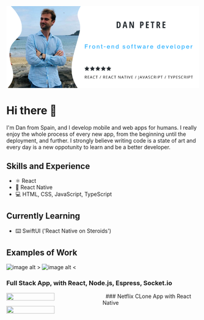 ![DeveloperDanX](https://github.com/DeveloperDanX/DeveloperDanX/blob/main/DevelopeDanX%20github%20profile.png)

# Hi there 👋

I'm Dan from Spain, and I develop mobile and web apps for humans. I really enjoy the whole process of every new app, from the beginning until the deployment, and further. I strongly believe writing code is a state of art and every day is a new oppotunity to learn and be a better developer.

## Skills and Experience
* ⚛️ React
* 📱 React Native
* 💻 HTML, CSS, JavaScript, TypeScript

## Currently Learning
* ⌨️ SwiftUI ('React Native on Steroids')

## Examples of Work
![image alt >](https://github.com/DeveloperDanX/chat-app/blob/master/chat-app-react-socketio-node-exp.gif)
![image alt <](https://github.com/DeveloperDanX/Netflix_Clone/blob/master/Netflix-App-React-Native.gif)

### Full Stack App, with React, Node.js, Espress, Socket.io
<img align="left" width="50%" height="50%" src="https://github.com/DeveloperDanX/chat-app/blob/master/chat-app-react-socketio-node-exp.gif">
&nbsp;
### Netflix CLone App with React Native
<img align="left" width="50%" height="50%" src="https://github.com/DeveloperDanX/Netflix_Clone/blob/master/Netflix-App-React-Native.gif">



